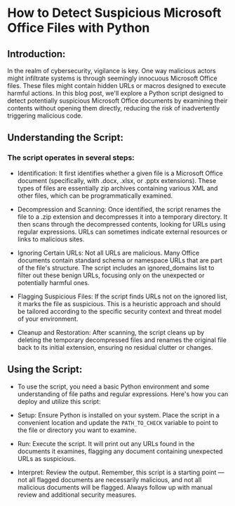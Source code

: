 # How to Detect Suspicious Microsoft Office Files with Python 

 ## Introduction: 

In the realm of cybersecurity, vigilance is key. One way malicious actors might infiltrate systems is through seemingly innocuous Microsoft Office files. These files might contain hidden URLs or macros designed to execute harmful actions. In this blog post, we'll explore a Python script designed to detect potentially suspicious Microsoft Office documents by examining their contents without opening them directly, reducing the risk of inadvertently triggering malicious code.

## Understanding the Script:

### The script operates in several steps: 

- Identification: It first identifies whether a given file is a Microsoft Office document (specifically, with .docx, .xlsx, or .pptx extensions). These types of files are essentially zip archives containing various XML and other files, which can be programmatically examined.

- Decompression and Scanning: Once identified, the script renames the file to a .zip extension and decompresses it into a temporary directory. It then scans through the decompressed contents, looking for URLs using regular expressions. URLs can sometimes indicate external resources or links to malicious sites.

- Ignoring Certain URLs: Not all URLs are malicious. Many Office documents contain standard schema or namespace URLs that are part of the file's structure. The script includes an ignored_domains list to filter out these benign URLs, focusing only on the unexpected or potentially harmful ones.

- Flagging Suspicious Files: If the script finds URLs not on the ignored list, it marks the file as suspicious. This is a heuristic approach and should be tailored according to the specific security context and threat model of your environment.

- Cleanup and Restoration: After scanning, the script cleans up by deleting the temporary decompressed files and renames the original file back to its initial extension, ensuring no residual clutter or changes.

## Using the Script: 

- To use the script, you need a basic Python environment and some understanding of file paths and regular expressions. Here's how you can deploy and utilize this script:

- Setup: Ensure Python is installed on your system. Place the script in a convenient location and update the `PATH_TO_CHECK` variable to point to the file or directory you want to examine.

- Run: Execute the script. It will print out any URLs found in the documents it examines, flagging any document containing unexpected URLs as suspicious.

- Interpret: Review the output. Remember, this script is a starting point — not all flagged documents are necessarily malicious, and not all malicious documents will be flagged. Always follow up with manual review and additional security measures.
